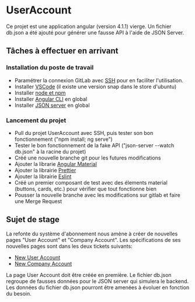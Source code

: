 # UserAccount

Ce projet est une application angular (version 4.1.1) vierge. Un fichier db.json a été ajouté pour générer une fausse API à l'aide de JSON Server.

## Tâches à effectuer en arrivant

### Installation du poste de travail

* Paramétrer la connexion GitLab avec [SSH](https://docs.gitlab.com/ee/user/ssh.html) pour en faciliter l'utilisation.
* Installer [VSCode](https://code.visualstudio.com/) (il existe une version snap dans le store d'ubuntu)
* Installer [node et npm](https://nodejs.dev/fr/) 
* Installer [Angular CLI](https://github.com/angular/angular-cli) en global
* Installer [JSON server](https://github.com/typicode/json-server#getting-started) en global

### Lancement du projet

* Pull du projet UserAccount avec SSH, puis tester son bon fonctionnement ("npm install; ng serve")
* Tester le bon fonctionnement de la fake API ("json-server --watch db.json" à la racine du projet)
* Créé une nouvelle branche git pour les futures modifications
* Ajouter la librarie [Angular Material](https://material.angular.io/guide/getting-started)
* Ajouter la librairie [Prettier](https://prettier.io/)
* Ajouter la librairie [Eslint](https://eslint.org/)
* Créé un premier composant de test avec des élements material (buttons, cards, etc.) pour vérifier que tout fonctionne bien
* Pousser la nouvelle branche avec les modifications sur gitlab et faire une Merge Request

## Sujet de stage

La refonte du système d'abonnement nous amène à créer de nouvelles pages "User Account" et "Company Account".
Les spécifications de ses nouvelles pages sont dans les deux tickets suivants:
* [New User Account](https://gitlab.adm.wisebim.fr/planstobim/planstobim/-/issues/779)
* [New Company Account](https://gitlab.adm.wisebim.fr/planstobim/planstobim/-/issues/780)  
  
La page User Account doit être créée en première. Le fichier db.json regroupe de fausses données pour le JSON server qui simulera le backend. Les données du fichier db.json pourront être amenées à évoluer en fonction du besoin.
